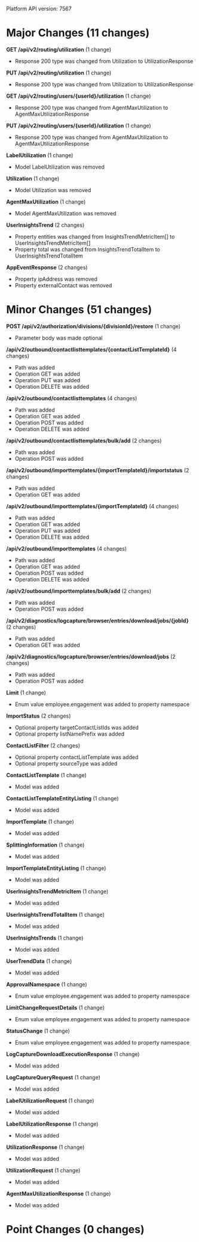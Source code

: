 Platform API version: 7567




# Major Changes (11 changes)

**GET /api/v2/routing/utilization** (1 change)

* Response 200 type was changed from Utilization to UtilizationResponse

**PUT /api/v2/routing/utilization** (1 change)

* Response 200 type was changed from Utilization to UtilizationResponse

**GET /api/v2/routing/users/{userId}/utilization** (1 change)

* Response 200 type was changed from AgentMaxUtilization to AgentMaxUtilizationResponse

**PUT /api/v2/routing/users/{userId}/utilization** (1 change)

* Response 200 type was changed from AgentMaxUtilization to AgentMaxUtilizationResponse

**LabelUtilization** (1 change)

* Model LabelUtilization was removed

**Utilization** (1 change)

* Model Utilization was removed

**AgentMaxUtilization** (1 change)

* Model AgentMaxUtilization was removed

**UserInsightsTrend** (2 changes)

* Property entities was changed from InsightsTrendMetricItem[] to UserInsightsTrendMetricItem[]
* Property total was changed from InsightsTrendTotalItem to UserInsightsTrendTotalItem

**AppEventResponse** (2 changes)

* Property ipAddress was removed
* Property externalContact was removed


# Minor Changes (51 changes)

**POST /api/v2/authorization/divisions/{divisionId}/restore** (1 change)

* Parameter body was made optional

**/api/v2/outbound/contactlisttemplates/{contactListTemplateId}** (4 changes)

* Path was added
* Operation GET was added
* Operation PUT was added
* Operation DELETE was added

**/api/v2/outbound/contactlisttemplates** (4 changes)

* Path was added
* Operation GET was added
* Operation POST was added
* Operation DELETE was added

**/api/v2/outbound/contactlisttemplates/bulk/add** (2 changes)

* Path was added
* Operation POST was added

**/api/v2/outbound/importtemplates/{importTemplateId}/importstatus** (2 changes)

* Path was added
* Operation GET was added

**/api/v2/outbound/importtemplates/{importTemplateId}** (4 changes)

* Path was added
* Operation GET was added
* Operation PUT was added
* Operation DELETE was added

**/api/v2/outbound/importtemplates** (4 changes)

* Path was added
* Operation GET was added
* Operation POST was added
* Operation DELETE was added

**/api/v2/outbound/importtemplates/bulk/add** (2 changes)

* Path was added
* Operation POST was added

**/api/v2/diagnostics/logcapture/browser/entries/download/jobs/{jobId}** (2 changes)

* Path was added
* Operation GET was added

**/api/v2/diagnostics/logcapture/browser/entries/download/jobs** (2 changes)

* Path was added
* Operation POST was added

**Limit** (1 change)

* Enum value employee.engagement was added to property namespace

**ImportStatus** (2 changes)

* Optional property targetContactListIds was added
* Optional property listNamePrefix was added

**ContactListFilter** (2 changes)

* Optional property contactListTemplate was added
* Optional property sourceType was added

**ContactListTemplate** (1 change)

* Model was added

**ContactListTemplateEntityListing** (1 change)

* Model was added

**ImportTemplate** (1 change)

* Model was added

**SplittingInformation** (1 change)

* Model was added

**ImportTemplateEntityListing** (1 change)

* Model was added

**UserInsightsTrendMetricItem** (1 change)

* Model was added

**UserInsightsTrendTotalItem** (1 change)

* Model was added

**UserInsightsTrends** (1 change)

* Model was added

**UserTrendData** (1 change)

* Model was added

**ApprovalNamespace** (1 change)

* Enum value employee.engagement was added to property namespace

**LimitChangeRequestDetails** (1 change)

* Enum value employee.engagement was added to property namespace

**StatusChange** (1 change)

* Enum value employee.engagement was added to property namespace

**LogCaptureDownloadExecutionResponse** (1 change)

* Model was added

**LogCaptureQueryRequest** (1 change)

* Model was added

**LabelUtilizationRequest** (1 change)

* Model was added

**LabelUtilizationResponse** (1 change)

* Model was added

**UtilizationResponse** (1 change)

* Model was added

**UtilizationRequest** (1 change)

* Model was added

**AgentMaxUtilizationResponse** (1 change)

* Model was added


# Point Changes (0 changes)
